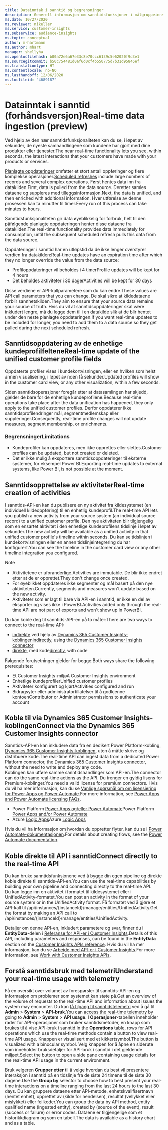 ```yaml
---
title: Datainntak i sanntid og begrensninger
description: Generell informasjon om sanntidsfunksjoner i målgruppeinnsikt.
ms.date: 10/27/2020
ms.reviewer: nikeller
ms.service: customer-insights
ms.subservice: audience-insights
ms.topic: conceptual
author: m-hartmann
ms.author: mhart
manager: shellyha
ms.openlocfilehash: b00a72e6a67e33c8e70ccc6139c5e62020f9d3e1
ms.sourcegitcommit: b50c754481d0af6d0cf4b550775d7b31d95846ef
ms.translationtype: HT
ms.contentlocale: nb-NO
ms.lasthandoff: 12/06/2020
ms.locfileid: "4689187"
---
```

# <a name="real-time-data-ingestion-preview"></a><span data-ttu-id="0d6c5-103">Datainntak i sanntid (forhåndsversjon)</span><span class="sxs-lookup"><span data-stu-id="0d6c5-103">Real-time data ingestion (preview)</span></span>

<span data-ttu-id="0d6c5-104">Ved hjelp av den nær sanntidsfunksjonaliteten kan du se, i løpet av sekunder, de nyeste samhandlingene som kundene har gjort med dine produkter eller tjenester.</span><span class="sxs-lookup"><span data-stu-id="0d6c5-104">The near real-time functionality lets you see, within seconds, the latest interactions that your customers have made with your products or services.</span></span>

<span data-ttu-id="0d6c5-105">[Planlagte oppdateringer](system.md#schedule-tab) omfatter et stort antall oppføringer og flere komplekse operasjoner.</span><span class="sxs-lookup"><span data-stu-id="0d6c5-105">[Scheduled refreshes](system.md#schedule-tab) include large numbers of records and several complex operations.</span></span> <span data-ttu-id="0d6c5-106">Først hentes data inn fra datakilden.</span><span class="sxs-lookup"><span data-stu-id="0d6c5-106">First, data is pulled from the data source.</span></span> <span data-ttu-id="0d6c5-107">Deretter samles dataene og suppleres med tilleggsinformasjon.</span><span class="sxs-lookup"><span data-stu-id="0d6c5-107">Next, the data is unified, and then enriched with additional information.</span></span> <span data-ttu-id="0d6c5-108">Hver utførelse av denne prosessen kan ta minutter til timer.</span><span class="sxs-lookup"><span data-stu-id="0d6c5-108">Every run of this process can take minutes to hours.</span></span>

<span data-ttu-id="0d6c5-109">Sanntidsfunksjonaliteten gir data øyeblikkelig for forbruk, helt til den påfølgende planlagte oppdateringen henter disse dataene fra datakilden.</span><span class="sxs-lookup"><span data-stu-id="0d6c5-109">The real-time functionality provides data immediately for consumption, until the subsequent scheduled refresh pulls this data from the data source.</span></span>

<span data-ttu-id="0d6c5-110">Oppdateringer i sanntid har en utløpstid da de ikke lenger overstyrer verdien fra datakilden:</span><span class="sxs-lookup"><span data-stu-id="0d6c5-110">Real-time updates have an expiration time after which they no longer override the value from the data source:</span></span>

- <span data-ttu-id="0d6c5-111">Profiloppdateringer vil beholdes i 4 timer</span><span class="sxs-lookup"><span data-stu-id="0d6c5-111">Profile updates will be kept for 4 hours</span></span>
- <span data-ttu-id="0d6c5-112">Det beholdes aktiviteter i 30 dager</span><span class="sxs-lookup"><span data-stu-id="0d6c5-112">Activities will be kept for 30 days</span></span>

<span data-ttu-id="0d6c5-113">Disse verdiene er API-kallparametere som du kan endre.</span><span class="sxs-lookup"><span data-stu-id="0d6c5-113">These values are API call parameters that you can change.</span></span> <span data-ttu-id="0d6c5-114">De skal sikre at kildedataene forblir sannhetskilden.</span><span class="sxs-lookup"><span data-stu-id="0d6c5-114">They aim to ensure that your source data remains your source of truth.</span></span> <span data-ttu-id="0d6c5-115">Hvis du vil at sanntidsoppdateringer skal være inkludert lengre, må du legge dem til i en datakilde slik at de blir hentet under den neste planlagte oppdateringen.</span><span class="sxs-lookup"><span data-stu-id="0d6c5-115">If you want real-time updates to be included for longer, you need to add them to a data source so they get pulled during the next scheduled refresh.</span></span>

## <a name="real-time-update-of-the-unified-customer-profile-fields"></a><span data-ttu-id="0d6c5-116">Sanntidsoppdatering av de enhetlige kundeprofilfeltene</span><span class="sxs-lookup"><span data-stu-id="0d6c5-116">Real-time update of the unified customer profile fields</span></span>

<span data-ttu-id="0d6c5-117">Oppdaterte profiler vises i kundekortvisningen, eller en hvilken som helst annen visualisering, i løpet av noen få sekunder.</span><span class="sxs-lookup"><span data-stu-id="0d6c5-117">Updated profiles will show in the customer card view, or any other visualization, within a few seconds.</span></span>

<span data-ttu-id="0d6c5-118">Siden sanntidsoperasjoner foregår etter at datasamlingen har skjedd, gjelder de bare for de enhetlige kundeprofilene.</span><span class="sxs-lookup"><span data-stu-id="0d6c5-118">Because real-time operations take place after the data unification has happened, they only apply to the unified customer profiles.</span></span> <span data-ttu-id="0d6c5-119">Derfor oppdaterer ikke sanntidsprofilendringer mål, segmentmedlemskap eller suppleringer.</span><span class="sxs-lookup"><span data-stu-id="0d6c5-119">Consequently, real-time profile changes will not update measures, segment membership, or enrichments.</span></span>

### <a name="limitations"></a><span data-ttu-id="0d6c5-120">Begrensninger</span><span class="sxs-lookup"><span data-stu-id="0d6c5-120">Limitations</span></span>

- <span data-ttu-id="0d6c5-121">Kundeprofiler kan oppdateres, men ikke opprettes eller slettes.</span><span class="sxs-lookup"><span data-stu-id="0d6c5-121">Customer profiles can be updated, but not created or deleted.</span></span>
- <span data-ttu-id="0d6c5-122">Det er ikke mulig å eksportere sanntidsoppdateringer til eksterne systemer, for eksempel Power BI.</span><span class="sxs-lookup"><span data-stu-id="0d6c5-122">Exporting real-time updates to external systems, like Power BI, is not possible at the moment.</span></span>

## <a name="real-time-creation-of-activities"></a><span data-ttu-id="0d6c5-123">Sanntidsopprettelse av aktiviteter</span><span class="sxs-lookup"><span data-stu-id="0d6c5-123">Real-time creation of activities</span></span>

<span data-ttu-id="0d6c5-124">I sanntids-API-en kan du publisere en ny aktivitet fra kildesystemet (en individuell kildeoppføring) til en enhetlig kundeprofil.</span><span class="sxs-lookup"><span data-stu-id="0d6c5-124">The real-time API lets you publish a new activity from your source system (an individual source record) to a unified customer profile.</span></span> <span data-ttu-id="0d6c5-125">Den nye aktiviteten blir tilgjengelig som en ensartet aktivitet i den enhetlige kundeprofilens tidslinje i løpet av sekunder.</span><span class="sxs-lookup"><span data-stu-id="0d6c5-125">The new activity will be available as a unified activity in that unified customer profile's timeline within seconds.</span></span> <span data-ttu-id="0d6c5-126">Du kan se tidslinjen i kundekortvisningen eller en annen tidslinjeintegrering du har konfigurert.</span><span class="sxs-lookup"><span data-stu-id="0d6c5-126">You can see the timeline in the customer card view or any other timeline integration you configured.</span></span>

> [!NOTE]
>
> - <span data-ttu-id="0d6c5-127">Aktivitetene er uforanderlige.</span><span class="sxs-lookup"><span data-stu-id="0d6c5-127">Activities are immutable.</span></span> <span data-ttu-id="0d6c5-128">De blir ikke endret etter at de er opprettet.</span><span class="sxs-lookup"><span data-stu-id="0d6c5-128">They don't change once created.</span></span>
> - <span data-ttu-id="0d6c5-129">For øyeblikket oppdateres ikke segmenter og mål basert på den nye aktiviteten.</span><span class="sxs-lookup"><span data-stu-id="0d6c5-129">Currently, segments and measures won't update based on the new activity.</span></span>
> - <span data-ttu-id="0d6c5-130">Aktiviteter som er lagt til bare via API-en i sanntid, er ikke en del av eksporter og vises ikke i PowerBI.</span><span class="sxs-lookup"><span data-stu-id="0d6c5-130">Activities added only through the real-time API are not part of exports and won't show up in PowerBI.</span></span>

<span data-ttu-id="0d6c5-131">Du kan koble deg til sanntids-API-en på to måter:</span><span class="sxs-lookup"><span data-stu-id="0d6c5-131">There are two ways to connect to the real-time API:</span></span>

- <span data-ttu-id="0d6c5-132">[indirekte](#connect-via-the-dynamics-365-customer-insights-connector) ved hjelp av [Dynamics 365 Customer Insights-koblingen](https://docs.microsoft.com/connectors/customerinsights/)</span><span class="sxs-lookup"><span data-stu-id="0d6c5-132">[indirectly](#connect-via-the-dynamics-365-customer-insights-connector), using the [Dynamics 365 Customer Insights connector](https://docs.microsoft.com/connectors/customerinsights/)</span></span>
- <span data-ttu-id="0d6c5-133">[direkte](#connect-directly-to-the-real-time-api), med kode</span><span class="sxs-lookup"><span data-stu-id="0d6c5-133">[directly](#connect-directly-to-the-real-time-api), with code</span></span>

<span data-ttu-id="0d6c5-134">Følgende forutsetninger gjelder for begge:</span><span class="sxs-lookup"><span data-stu-id="0d6c5-134">Both ways share the following prerequisites:</span></span>

- <span data-ttu-id="0d6c5-135">Et Customer Insights-miljø</span><span class="sxs-lookup"><span data-stu-id="0d6c5-135">A Customer Insights environment</span></span>
- <span data-ttu-id="0d6c5-136">Enhetlige kundeprofiler</span><span class="sxs-lookup"><span data-stu-id="0d6c5-136">Unified customer profiles</span></span>
- <span data-ttu-id="0d6c5-137">Aktiviteter konfigurert og kjørt</span><span class="sxs-lookup"><span data-stu-id="0d6c5-137">Activities configured and run</span></span>
- <span data-ttu-id="0d6c5-138">Bidragsyter eller administratortillatelser til å godkjenne kontoen</span><span class="sxs-lookup"><span data-stu-id="0d6c5-138">Contributor or Administrator permissions to authenticate your account</span></span>

## <a name="connect-via-the-dynamics-365-customer-insights-connector"></a><span data-ttu-id="0d6c5-139">Koble til via Dynamics 365 Customer Insights-koblingen</span><span class="sxs-lookup"><span data-stu-id="0d6c5-139">Connect via the Dynamics 365 Customer Insights connector</span></span>

<span data-ttu-id="0d6c5-140">Sanntids-API-en kan inkludere data fra en dedikert Power Platform-kobling, [Dynamics 365 Customer Insights-koblingen](https://docs.microsoft.com/connectors/customerinsights/), uten å måtte skrive og distribuere kode.</span><span class="sxs-lookup"><span data-stu-id="0d6c5-140">The real-time API can ingest data from a dedicated Power Platform connector, the [Dynamics 365 Customer Insights connector](https://docs.microsoft.com/connectors/customerinsights/), without the need to write and deploy any code.</span></span>    
<span data-ttu-id="0d6c5-141">Koblingen kan utføre samme sanntidshandlinger som API-en.</span><span class="sxs-lookup"><span data-stu-id="0d6c5-141">The connector can do the same real-time actions as the API.</span></span> <span data-ttu-id="0d6c5-142">Du trenger en gyldig lisens for Premium-koblinger.</span><span class="sxs-lookup"><span data-stu-id="0d6c5-142">You need a valid license for premium connectors.</span></span> <span data-ttu-id="0d6c5-143">Hvis du vil ha mer informasjon, kan du se [Vanlige spørsmål om om lisensiering for Power Apps og Power Automate](https://docs.microsoft.com/power-platform/admin/powerapps-flow-licensing-faq).</span><span class="sxs-lookup"><span data-stu-id="0d6c5-143">For more information, see [Power Apps and Power Automate licensing FAQs](https://docs.microsoft.com/power-platform/admin/powerapps-flow-licensing-faq).</span></span>

- <span data-ttu-id="0d6c5-144">Power Platform [Power Apps og/eller Power Automate](https://docs.microsoft.com/connectors/)</span><span class="sxs-lookup"><span data-stu-id="0d6c5-144">Power Platform [Power Apps and/or Power Automate](https://docs.microsoft.com/connectors/)</span></span>
- <span data-ttu-id="0d6c5-145">Azure [Logic Apps](https://docs.microsoft.com/azure/connectors/apis-list)</span><span class="sxs-lookup"><span data-stu-id="0d6c5-145">Azure [Logic Apps](https://docs.microsoft.com/azure/connectors/apis-list)</span></span>

<span data-ttu-id="0d6c5-146">Hvis du vil ha informasjon om hvordan du oppretter flyter, kan du se i [Power Automate-dokumentasjonen](https://docs.microsoft.com/power-automate/).</span><span class="sxs-lookup"><span data-stu-id="0d6c5-146">For details about creating flows, see the [Power Automate documentation](https://docs.microsoft.com/power-automate/).</span></span>

## <a name="connect-directly-to-the-real-time-api"></a><span data-ttu-id="0d6c5-147">Koble direkte til API i sanntid</span><span class="sxs-lookup"><span data-stu-id="0d6c5-147">Connect directly to the real-time API</span></span>

<span data-ttu-id="0d6c5-148">Du kan bruke sanntidsfunksjonene ved å bygge din egen pipeline og direkte koble direkte til sanntids-API-en.</span><span class="sxs-lookup"><span data-stu-id="0d6c5-148">You can use the real-time capabilities by building your own pipeline and connecting directly to the real-time API.</span></span>    
<span data-ttu-id="0d6c5-149">Du kan legge inn en aktivitet i formatet til kildesystemet eller i UnifiedActivity-formatet.</span><span class="sxs-lookup"><span data-stu-id="0d6c5-149">You can post an activity in the format of your source system or in the UnifiedActivity format.</span></span> <span data-ttu-id="0d6c5-150">Få formatet ved å gjøre et API-kall til /api/instances/{instanceId}/manage/entities/UnifiedActivity.</span><span class="sxs-lookup"><span data-stu-id="0d6c5-150">Get the format by making an API call to /api/instances/{instanceId}/manage/entities/UnifiedActivity.</span></span>

<span data-ttu-id="0d6c5-151">Detaljer om denne API-en, inkludert parametere og svar, finner du i **EntityData**-delen i [Referanse for API-er i Customer Insights](https://developer.ci.ai.dynamics.com/api-details#api=CustomerInsights).</span><span class="sxs-lookup"><span data-stu-id="0d6c5-151">Details of this API, including parameters and responses, can be found in the **EntityData** section on the [Customer Insights APIs reference](https://developer.ci.ai.dynamics.com/api-details#api=CustomerInsights).</span></span> <span data-ttu-id="0d6c5-152">Hvis du vil ha mer informasjon, kan du se [Arbeide med API-er i Customer Insights](apis.md).</span><span class="sxs-lookup"><span data-stu-id="0d6c5-152">For more information, see [Work with Customer Insights APIs](apis.md).</span></span>

## <a name="understand-your-real-time-usage-with-telemetry"></a><span data-ttu-id="0d6c5-153">Forstå sanntidsbruk med telemetri</span><span class="sxs-lookup"><span data-stu-id="0d6c5-153">Understand your real-time usage with telemetry</span></span>

<span data-ttu-id="0d6c5-154">Få en oversikt over volumet av forespørsler til sanntids-API-en og informasjon om problemer som systemet kan støte på.</span><span class="sxs-lookup"><span data-stu-id="0d6c5-154">Get an overview of the volume of requests to the real-time API and information about issues the system may encounter.</span></span> <span data-ttu-id="0d6c5-155">Du kan [få tilgang til sanntidstelemetri](system.md#api-usage-tab) ved å gå til **Admin** > **System** > **API-bruk**.</span><span class="sxs-lookup"><span data-stu-id="0d6c5-155">You can [access the real-time telemetry](system.md#api-usage-tab) by going to **Admin** > **System** > **API usage**.</span></span> <span data-ttu-id="0d6c5-156">I **Operasjoner**-tabellen inneholder rader for API-operasjoner som bruker sanntidsmetoder, en knapp som brukes til å vise API-bruk i sanntid.</span><span class="sxs-lookup"><span data-stu-id="0d6c5-156">In the **Operations** table, rows for API operations which use the real-time methods contain a button to view real-time API usage.</span></span> <span data-ttu-id="0d6c5-157">Knappen er visualisert med et kikkertsymbol.</span><span class="sxs-lookup"><span data-stu-id="0d6c5-157">The button is visualized with a binocular symbol.</span></span> <span data-ttu-id="0d6c5-158">Velg knappen for å åpne en siderute som inneholder bruksdetaljer for API-bruk i sanntid i det gjeldende miljøet.</span><span class="sxs-lookup"><span data-stu-id="0d6c5-158">Select the button to open a side pane containing usage details for the real-time API usage in the current environment.</span></span>

<span data-ttu-id="0d6c5-159">Bruk velgeren **Grupper etter** til å velge hvordan du best vil presentere interaksjon i sanntid på en tidslinje fra de siste 24 timene til de siste 30 dagene.</span><span class="sxs-lookup"><span data-stu-id="0d6c5-159">Use the **Group by** selector to choose how to best present your real-time interactions on a timeline ranging from the last 24 hours to the last 30 days.</span></span> <span data-ttu-id="0d6c5-160">Du kan gruppere dataene etter API-metode, enhetskvalifisertnavn (hentet enhet), opprettet av (kilde for hendelsen), resultat (vellykket eller mislykket) eller feilkoder.</span><span class="sxs-lookup"><span data-stu-id="0d6c5-160">You can group the data by API method, entity qualified name (ingested entity), created by (source of the event), result (success or failure) or error codes.</span></span> <span data-ttu-id="0d6c5-161">Dataene er tilgjengelige som et historikkdiagram og som en tabell.</span><span class="sxs-lookup"><span data-stu-id="0d6c5-161">The data is available as a history chart and as a table.</span></span>
